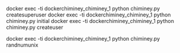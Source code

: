 
docker exec -ti dockerchiminey_chiminey_1 python chiminey.py createsuperuser
docker exec -ti dockerchiminey_chiminey_1 python chiminey.py initial
docker exec -ti dockerchiminey_chiminey_1 python chiminey.py createuser

docker exec -ti dockerchiminey_chiminey_1 python chiminey.py randnumunix